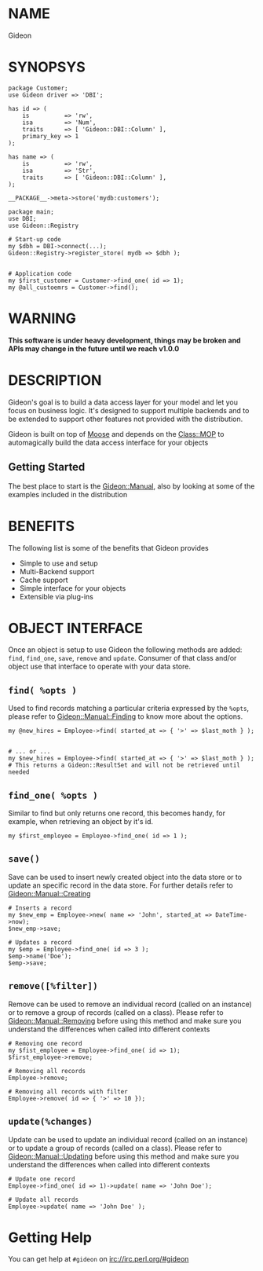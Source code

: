 # NAME

Gideon

# SYNOPSYS

    package Customer;
    use Gideon driver => 'DBI';

    has id => ( 
        is          => 'rw',
        isa         => 'Num', 
        traits      => [ 'Gideon::DBI::Column' ],
        primary_key => 1
    );

    has name => ( 
        is          => 'rw',
        isa         => 'Str', 
        traits      => [ 'Gideon::DBI::Column' ],
    );

    __PACKAGE__->meta->store('mydb:customers');

    package main;
    use DBI;
    use Gideon::Registry

    # Start-up code
    my $dbh = DBI->connect(...);
    Gideon::Registry->register_store( mydb => $dbh );
    

    # Application code
    my $first_customer = Customer->find_one( id => 1);
    my @all_custoemrs = Customer->find();

# WARNING

__This software is under heavy development, things may be broken and APIs
may change in the future until we reach v1.0.0__

# DESCRIPTION

Gideon's goal is to build a data access layer for your model and let you focus
on business logic. It's designed to support multiple backends and to be extended
to support other features not provided with the distribution.

Gideon is built on top of [Moose](http://search.cpan.org/perldoc?Moose) and depends on the [Class::MOP](http://search.cpan.org/perldoc?Class::MOP) to
automagically build the data access interface for your objects

## Getting Started

The best place to start is the [Gideon::Manual](http://search.cpan.org/perldoc?Gideon::Manual), also by looking at some of the
examples included in the distribution

# BENEFITS

The following list is some of the benefits that Gideon provides

- Simple to use and setup
- Multi-Backend support
- Cache support
- Simple interface for your objects
- Extensible via plug-ins

# OBJECT INTERFACE

Once an object is setup to use Gideon the following methods are added: `find`,
`find_one`, `save`, `remove` and `update`. Consumer of that class and/or
object use that interface to operate with your data store.

## `find( %opts )`

Used to find records matching a particular criteria expressed by the `%opts`,
please refer to [Gideon::Manual::Finding](http://search.cpan.org/perldoc?Gideon::Manual::Finding) to know more about the options.

    my @new_hires = Employee->find( started_at => { '>' => $last_moth } );
    

    # ... or ...
    my $new_hires = Employee->find( started_at => { '>' => $last_moth } );
    # This returns a Gideon::ResultSet and will not be retrieved until needed

## `find_one( %opts )`

Similar to find but only returns one record, this becomes handy, for example,
when retrieving an object by it's id.

    my $first_employee = Employee->find_one( id => 1 );

## `save()`

Save can be used to insert newly created object into the data store or to update
an specific record in the data store. For further details refer to 
[Gideon::Manual::Creating](http://search.cpan.org/perldoc?Gideon::Manual::Creating)

    # Inserts a record
    my $new_emp = Employee->new( name => 'John', started_at => DateTime->now);
    $new_emp->save;

    # Updates a record
    my $emp = Employee->find_one( id => 3 );
    $emp->name('Doe');
    $emp->save;

## `remove([%filter])`

Remove can be used to remove an individual record (called on an instance) or
to remove a group of records (called on a class). Please refer to
[Gideon::Manual::Removing](http://search.cpan.org/perldoc?Gideon::Manual::Removing) before using this method and make sure
you understand the differences when called into different contexts

    # Removing one record
    my $fist_employee = Employee->find_one( id => 1);
    $first_employee->remove;

    # Removing all records
    Employee->remove;

    # Removing all records with filter
    Employee->remove( id => { '>' => 10 });

## `update(%changes)`

Update can be used to update an individual record (called on an instance) or
to update a group of records (called on a class). Please refer to
[Gideon::Manual::Updating](http://search.cpan.org/perldoc?Gideon::Manual::Updating) before using this method and make sure
you understand the differences when called into different contexts

    # Update one record
    Employee->find_one( id => 1)->update( name => 'John Doe');

    # Update all records
    Employee->update( name => 'John Doe' );

# Getting Help

You can get help at `#gideon` on [irc://irc.perl.org/\#gideon](irc://irc.perl.org/\#gideon)
